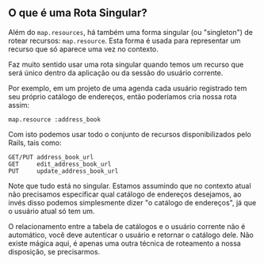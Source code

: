 ## O que é uma Rota Singular?

Além do `map.resources`, há também uma forma singular (ou "singleton") de rotear recursos: `map.resource`. Esta forma é usada para representar um recurso que só aparece uma vez no contexto.

Faz muito sentido usar uma rota singular quando temos um recurso que será único dentro da aplicação ou da sessão do usuário corrente.

Por exemplo, em um projeto de uma agenda cada usuário registrado tem seu próprio catálogo de endereços, então poderíamos cria nossa rota assim:

	map.resource :address_book

Com isto podemos usar todo o conjunto de recursos disponibilizados pelo Rails, tais como:

	GET/PUT address_book_url
	GET 	edit_address_book_url
	PUT 	update_address_book_url

Note que tudo está no singular. Estamos assumindo que no contexto atual não precisamos especificar qual catálogo de endereços desejamos, ao invés disso podemos simplesmente dizer "o catálogo de endereços", já que o usuário atual só tem um.

O relacionamento entre a tabela de catálogos e o usuário corrente não é automático, você deve autenticar o usuário e retornar o catálogo dele. Não existe mágica aqui, é apenas uma outra técnica de roteamento a nossa disposição, se precisarmos.
